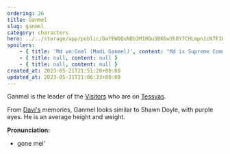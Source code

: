 ```yaml
---
ordering: 26
title: Ganmel
slug: ganmel
category: characters
hero: ../../storage/app/public/DaYEWOQuN8b3M10QuSBK6w3h8Y7CHLmpn1cN7F3L.jpg
spoilers:
    - { title: 'Md vm:Gnml (Madi Ganmel)', content: "Md is Supreme Commander of the [Gaian](/category/organizations/visitors) [Integration](/category/organizations/integrators). He was born in an unknown year on [Gaia](/category/planets-cities/gaia). Md used [dielsis](/category/tech-futurism/dielsis) powers to murder [Agent ir:Kwy](/category/characters/jacquan-koliss) after his failure on [273B](/category/planets-cities/malecht).\r\n\r\nFrom [Davi's](/category/characters/davi) memories, Md looks similar to Shawn Doyle, with purple eyes. He is an average height and weight.\r\n\r\n**Pronunciation:**\r\n- mah’ dee\r\n- veem \\[nasal dental click\\]\r\n- gone mel’" }
    - { title: null, content: null }
    - { title: null, content: null }
created_at: 2023-05-21T21:51:20+00:00
updated_at: 2023-05-31T21:06:33+00:00
---
```

Ganmel is the leader of the [Visitors](/category/organizations/visitors) who are on [Tessyas](/category/planets-cities/tessyas).

From [Davi's](/category/characters/davi) memories, Ganmel looks similar to Shawn Doyle, with purple eyes. He is an average height and weight.

**Pronunciation:**
- gone mel’